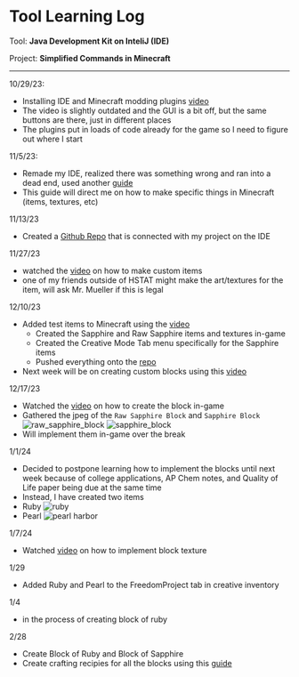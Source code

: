 # Tool Learning Log

Tool: **Java Development Kit on InteliJ (IDE)**

Project: **Simplified Commands in Minecraft**

---

10/29/23:
* Installing IDE and Minecraft modding plugins [video](https://www.youtube.com/watch?v=BRDrWYpgliY)
* The video is slightly outdated and the GUI is a bit off, but the same buttons are there, just in different places
* The plugins put in loads of code already for the game so I need to figure out where I start

11/5/23:
* Remade my IDE, realized there was something wrong and ran into a dead end, used another [guide](https://www.youtube.com/watch?v=55qUIf3GMss)
* This guide will direct me on how to make specific things in Minecraft (items, textures, etc)

11/13/23
* Created a [Github Repo](https://github.com/aidanc1266/aidanmcmod-freedomproject) that is connected with my project on the IDE

11/27/23
* watched the [video](https://www.youtube.com/watch?v=o6Xbp2dTEGA) on how to make custom items
* one of my friends outside of HSTAT might make the art/textures for the item, will ask Mr. Mueller if this is legal

12/10/23
* Added test items to Minecraft using the [video](https://www.youtube.com/watch?v=o6Xbp2dTEGA)
  * Created the Sapphire and Raw Sapphire items and textures in-game
  * Created the Creative Mode Tab menu specifically for the Sapphire items
  * Pushed everything onto the [repo](https://github.com/aidanc1266/aidanmcmod-freedomproject/tree/master/src/main)
* Next week will be on creating custom blocks using this [video](https://www.youtube.com/watch?v=C_VO6tD6Y1g)

12/17/23
* Watched the [video](https://www.youtube.com/watch?v=C_VO6tD6Y1g) on how to create the block in-game
* Gathered the jpeg of the `Raw Sapphire Block` and `Sapphire Block`
![raw_sapphire_block](https://github.com/aidanc1266/apcsa-freedom-project/assets/145048443/8aa6a4a7-9bf4-46f7-8595-2c1eccdb3b2f) ![sapphire_block](https://github.com/aidanc1266/apcsa-freedom-project/assets/145048443/68b965ba-640d-4105-9d48-391ee0cfa55a)
* Will implement them in-game over the break

1/1/24
* Decided to postpone learning how to implement the blocks until next week because of college applications, AP Chem notes, and Quality of Life paper being due at the same time
* Instead, I have created two items
 * Ruby ![ruby](https://github.com/aidanc1266/apcsa-freedom-project/assets/145048443/151f5673-3522-429b-866b-31f052161a8a)
 * Pearl ![pearl harbor](https://github.com/aidanc1266/apcsa-freedom-project/assets/145048443/e8240326-5ace-48cd-ac96-649e43bf7d45)

1/7/24
* Watched [video](https://www.youtube.com/watch?v=C_VO6tD6Y1g) on how to implement block texture

1/29
- Added Ruby and Pearl to the FreedomProject tab in creative inventory

1/4
- in the process of creating block of ruby

2/28
- Create Block of Ruby and Block of Sapphire
- Create crafting recipies for all the blocks using this [guide](https://youtube.com/watch?v=NppdgWsSVec)

<!-- 
* Links you used today (websites, videos, etc)
* Things you tried, progress you made, etc
* Challenges, a-ha moments, etc
* Questions you still have
* What you're going to try next
-->
